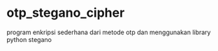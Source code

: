 # otp_stegano_cipher
program enkripsi sederhana dari metode otp dan menggunakan library python stegano
